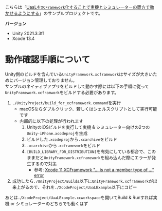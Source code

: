 こちらは「[UaaLを`XCFramework`化することで実機とシミュレーターの両方で動かせるようにする](https://qiita.com/mao_/items/9874c1efa280ed4bb399#uaal%E3%82%92xcframework%E5%8C%96%E3%81%99%E3%82%8B%E3%81%93%E3%81%A8%E3%81%A7%E5%AE%9F%E6%A9%9F%E3%81%A8%E3%82%B7%E3%83%9F%E3%83%A5%E3%83%AC%E3%83%BC%E3%82%BF%E3%83%BC%E3%81%AE%E4%B8%A1%E6%96%B9%E3%81%A7%E5%8B%95%E3%81%8B%E3%81%9B%E3%82%8B%E3%82%88%E3%81%86%E3%81%AB%E3%81%99%E3%82%8B)」のサンプルプロジェクトです。

**バージョン**

- Unity 2021.3.3f1
- Xcode 13.4

# 動作確認手順について

Unity側のビルドを含んでいる`UnityFramework.xcframework`はサイズが大きいためにバージョン管理しておりません。<br>
サンプルのネイティブアプリをビルドして動かす際には以下の手順に従って`UnityFramework.xcframwork`をビルドする必要があります。<br>

1. `./UnityProject/build_for_xcframework.command`を実行
    - macOSならダブルクリック、若しくはシェルスクリプトとして実行可能です
    - 内部的に以下の処理が行われます
        1. UnityのiOSビルドを実行して実機 & シミュレーター向けの2つの`Unity-iPhone.xcodeproj`を生成
        2. ビルドした`.xcodeproj`から`.xcarchive`をビルド
        3. `.xcarchive`から`.xcframework`をビルド
        4. `[BUILD_LIBRARY_FOR_DISTRIBUTION]`を有効にしている都合で、このままだと`UnityFramework.xcframework`を組み込んだ際にエラーが発生するので対策
            - 参考: [Xcode 11 XCFramework "... is not a member type of ..." error](https://developer.apple.com/forums/thread/123253)
2. 成功したら`./UnityProject/Builds`以下に`UnityFramework.xcframework`が出来上がるので、それを`./XcodeProject/UaaLExample`以下にコピー

あとは`./XcodeProject/UaaLExample.xcworkspace`を開いてBuild & Runすれば実機 or シミュレーターのどちらでも動くはず
